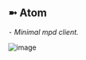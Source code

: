 ## ➼ Atom

*⁃ Minimal mpd client.*

![image](https://user-images.githubusercontent.com/89124240/152555646-6e97cba0-b5c6-497e-92c5-390f0eb8f1af.png)
